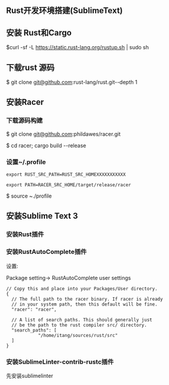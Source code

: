 Rust开发环境搭建(SublimeText)
---------------

## 安装 Rust和Cargo

$curl -sf -L https://static.rust-lang.org/rustup.sh | sudo sh

## 下载rust 源码
$ git clone git@github.com:rust-lang/rust.git​ --depth 1

## 安装Racer

### 下载源码构建

$ git clone git@github.com:phildawes/racer.git

$ cd racer; cargo build --release

### 设置~/.profile

```
export RUST_SRC_PATH=RUST_SRC_HOMEXXXXXXXXXXX

export PATH=RACER_SRC_HOME/target/release/racer
```

$ source ~./profile

## 安装Sublime Text 3

### 安装Rust插件

### 安装RustAutoComplete插件

设置:

Package setting-> RustAutoComplete user settings

```
// Copy this and place into your Packages/User directory.
{
  // The full path to the racer binary. If racer is already
  // in your system path, then this default will be fine.
  "racer": "racer",
  
  // A list of search paths. This should generally just
  // be the path to the rust compiler src/ directory.
  "search_paths": [
            "/home/itang/sources/rust/src"
  ]
}
```


### 安装SublimeLinter-contrib-rustc插件

先安装sublimelinter


